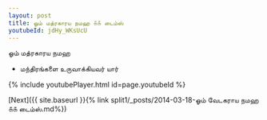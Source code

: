 ```yaml
---
layout: post
title: ஓம் மத்ரகாரய நமஹ ௧௧ டைம்ஸ்
youtubeId: jdHy_WKsUcU
---
```

 
 
 ஓம் மத்ரகாரய நமஹ  
 
 -  மந்திரங்களை உருவாக்கியவர் யார் 
 
  
 
  
 
 
 
 
 
 


{% include youtubePlayer.html id=page.youtubeId %}
 
[Next]({{ site.baseurl }}{% link  split1/_posts/2014-03-18-ஓம் வேடகராய நமஹ ௧௧ டைம்ஸ்.md%})
 
